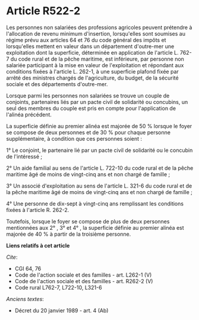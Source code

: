 # Article R522-2

Les personnes non salariées des professions agricoles peuvent prétendre à l'allocation de revenu minimum d'insertion,
lorsqu'elles sont soumises au régime prévu aux articles 64 et 76 du code général des impôts et lorsqu'elles mettent en valeur
dans un département d'outre-mer une exploitation dont la superficie, déterminée en application de l'article L. 762-7 du code
rural et de la pêche maritime, est inférieure, par personne non salariée participant à la mise en valeur de l'exploitation et
répondant aux conditions fixées à l'article L. 262-1, à une superficie plafond fixée par arrêté des ministres chargés de
l'agriculture, du budget, de la sécurité sociale et des départements d'outre-mer.

Lorsque parmi les personnes non salariées se trouve un couple de conjoints, partenaires liés par un pacte civil de solidarité
ou concubins, un seul des membres du couple est pris en compte pour l'application de l'alinéa précédent.

La superficie définie au premier alinéa est majorée de 50 % lorsque le foyer se compose de deux personnes et de 30 % pour
chaque personne supplémentaire, à condition que ces personnes soient :

1° Le conjoint, le partenaire lié par un pacte civil de solidarité ou le concubin de l'intéressé ;

2° Un aide familial au sens de l'article L. 722-10 du code rural et de la pêche maritime âgé de moins de vingt-cinq ans et
non chargé de famille ;

3° Un associé d'exploitation au sens de l'article L. 321-6 du code rural et de la pêche maritime âgé de moins de vingt-cinq
ans et non chargé de famille ;

4° Une personne de dix-sept à vingt-cinq ans remplissant les conditions fixées à l'article R. 262-2.

Toutefois, lorsque le foyer se compose de plus de deux personnes mentionnées aux 2° , 3° et 4° , la superficie définie au
premier alinéa est majorée de 40 % à partir de la troisième personne.

**Liens relatifs à cet article**

_Cite_:

  - CGI 64, 76
  - Code de l'action sociale et des familles - art. L262-1 (V)
  - Code de l'action sociale et des familles - art. R262-2 (V)
  - Code rural L762-7, L722-10, L321-6

_Anciens textes_:

  - Décret du 20 janvier 1989 - art. 4 (Ab)
